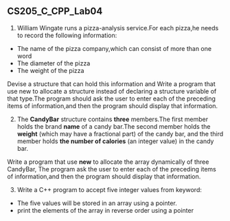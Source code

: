 <!--
 * @Github: https://github.com/Certseeds/CS205_C_CPP
 * @Organization: SUSTech
 * @Author: nanoseeds
 * @Date: 2020-06-08 09:00:04
 * @LastEditors: nanoseeds
 * @LastEditTime: 2021-06-18 22:45:53
   * @License: CC-BY-NC-SA_V4_0 or any later version 
   -->
## CS205_C_CPP_Lab04

1. William Wingate runs a pizza-analysis service.For each pizza,he needs to record
the following information:
  + The name of the pizza company,which can consist of more than one word
  + The diameter of the pizza
  + The weight of the pizza

Devise a structure that can hold this information and Write a program that use new to allocate a structure instead of declaring a structure variable of that type.The program should ask the user to enter each of the preceding items of information,and then the program should display that information.

2. The **CandyBar** structure contains **three** members.The first member holds the brand **name** of a candy bar.The second member holds the **weight** (which may have a fractional part) of the candy bar, and the third member holds **the number of calories** (an integer value) in the candy bar. 

Write a program that use **new** to allocate the array dynamically of three CandyBar, The program ask the user to enter each of the preceding items of information,and then the program should display that information.

3. Write a C++ program to accept five integer values from keyword:
  + The five values will be stored in an array using a pointer. 
  + print the elements of the array in reverse order using a pointer
